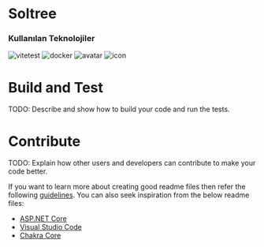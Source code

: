 # Soltree
 
### Kullanılan Teknolojiler
![vitetest](https://user-images.githubusercontent.com/55712037/188872626-c7eb7c0c-7bca-453e-91bc-4e3c0801639c.png)
![docker](https://user-images.githubusercontent.com/55712037/188872872-33ca0ebd-2dc2-442a-83eb-8bf1ba811f7e.jpg)
![avatar](https://user-images.githubusercontent.com/55712037/188873229-fd1a332d-02a7-434c-9ef5-d186af17e4ad.png)
![icon](https://user-images.githubusercontent.com/55712037/188873233-0ad931dd-5e2a-4e2c-b4a5-b1a1e8879d43.png)


# Build and Test
TODO: Describe and show how to build your code and run the tests. 

# Contribute
TODO: Explain how other users and developers can contribute to make your code better. 

If you want to learn more about creating good readme files then refer the following [guidelines](https://docs.microsoft.com/en-us/azure/devops/repos/git/create-a-readme?view=azure-devops). You can also seek inspiration from the below readme files:
- [ASP.NET Core](https://github.com/aspnet/Home)
- [Visual Studio Code](https://github.com/Microsoft/vscode)
- [Chakra Core](https://github.com/Microsoft/ChakraCore)
